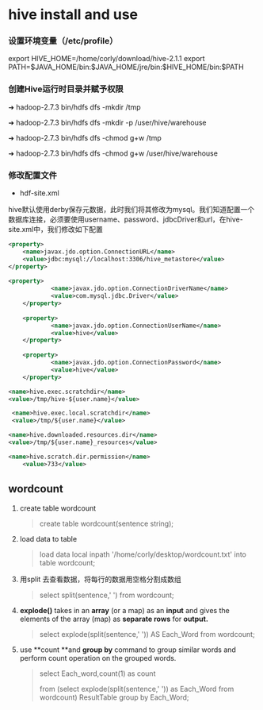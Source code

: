 # hive install and use



### 设置环境变量（/etc/profile）

export HIVE_HOME=/home/corly/download/hive-2.1.1
export PATH=\$JAVA_HOME/bin:\$JAVA_HOME/jre/bin:\$HIVE_HOME/bin:\$PATH

### 创建Hive运行时目录并赋予权限

➜  hadoop-2.7.3 bin/hdfs dfs -mkdir /tmp

➜  hadoop-2.7.3 bin/hdfs dfs -mkdir -p /user/hive/warehouse

➜  hadoop-2.7.3 bin/hdfs dfs -chmod g+w /tmp

➜  hadoop-2.7.3 bin/hdfs dfs -chmod g+w /user/hive/warehouse



### 修改配置文件



- hdf-site.xml

hive默认使用derby保存元数据，此时我们将其修改为mysql。我们知道配置一个数据库连接，必须要使用username、password、jdbcDriver和url，在hive-site.xml中，我们修改如下配置

```xml
<property>	
	<name>javax.jdo.option.ConnectionURL</name>
    <value>jdbc:mysql://localhost:3306/hive_metastore</value>
</property>
 
<property>
            <name>javax.jdo.option.ConnectionDriverName</name>
            <value>com.mysql.jdbc.Driver</value>
    </property>
 
    <property>
            <name>javax.jdo.option.ConnectionUserName</name>
            <value>hive</value>
    </property>
 
    <property>
            <name>javax.jdo.option.ConnectionPassword</name>
            <value>hive</value>
    </property>
```


```xml
<name>hive.exec.scratchdir</name>
<value>/tmp/hive-${user.name}</value>

 <name>hive.exec.local.scratchdir</name>
 <value>/tmp/${user.name}</value>

<name>hive.downloaded.resources.dir</name>
<value>/tmp/${user.name}_resources</value>

<name>hive.scratch.dir.permission</name>
    <value>733</value>
```





## wordcount



1. create table wordcount

   > create table wordcount(sentence string);

2. load data to table

   > load data local inpath '/home/corly/desktop/wordcount.txt' into table wordcount;

3. 用split 去查看数据，将每行的数据用空格分割成数组

   > select split(sentence,' ') from wordcount;

4. **explode()** takes in an **array** (or a map) as an **input** and gives the elements of the array (map) as **separate rows** for **output.**

   > select explode(split(sentence,' ')) AS Each_Word from wordcount;

5. use **count **and **group by** command to group similar words and perform count operation on the grouped words.

   > select Each_word,count(1) as count 
   >
   > 	from (select explode(split(sentence,' ')) as Each_Word from wordcount)
   > 	  	ResultTable group by Each_Word;